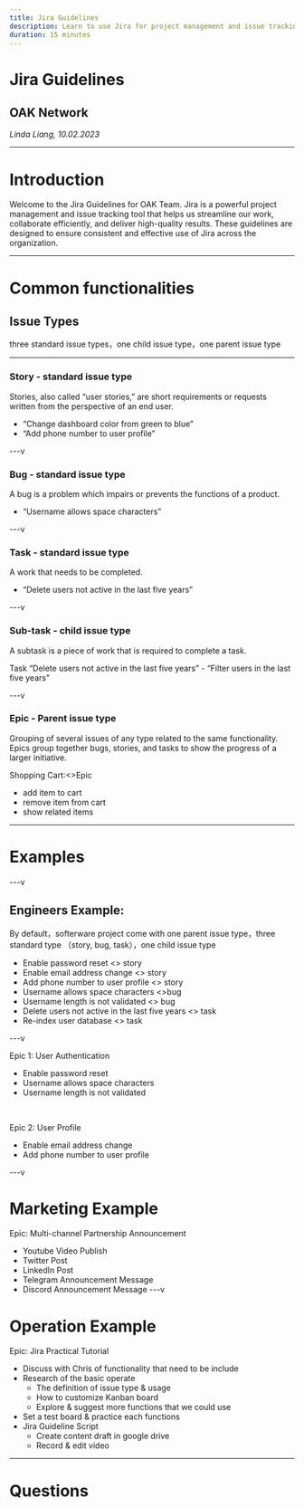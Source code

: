 ```yaml
---
title: Jira Guidelines
description: Learn to use Jira for project management and issue tracking.
duration: 15 minutes
---
```


# Jira Guidelines
## OAK Network
*Linda Liang, 10.02.2023*

---

# Introduction

Welcome to the Jira Guidelines for OAK Team. Jira is a powerful project management and issue tracking tool that helps us streamline our work, collaborate efficiently, and deliver high-quality results. These guidelines are designed to ensure consistent and effective use of Jira across the organization.

---

# Common functionalities
## Issue Types 
three standard issue types，one child issue type，one parent issue type

---

### Story - standard issue type
Stories, also called “user stories,” are short requirements or requests written from the perspective of an end user.
- “Change dashboard color from green to blue”
- “Add phone number to user profile” 

---v

### Bug - standard issue type
A bug is a problem which impairs or prevents the functions of a product.
- “Username allows space characters” 

---v

### Task - standard issue type
A work that needs to be completed. 
- “Delete users not active in the last five years”

---v

### Sub-task - child issue type 
A subtask is a piece of work that is required to complete a task.

Task “Delete users not active in the last five years”
      - “Filter users in the last five years”

---v

### Epic - Parent issue type
Grouping of several issues of any type related to the same functionality. Epics group together bugs, stories, and tasks to show the progress of a larger initiative.

Shopping Cart:<>Epic
- add item to cart 
- remove item from cart 
- show related items 

---

# Examples

---v

## Engineers Example:  
By default，softerware project come with one parent issue type，three standard type （story, bug, task），one child issue type
- Enable password reset <> story 
- Enable email address change <> story
- Add phone number to user profile <> story
- Username allows space characters <>bug
- Username length is not validated <> bug
- Delete users not active in the last five years <> task
- Re-index user database <> task

---v

Epic 1: User Authentication
- Enable password reset 
- Username allows space characters 
- Username length is not validated 

<br />

Epic 2: User Profile 
- Enable email address change 
- Add phone number to user profile 

---v
# Marketing Example

Epic: Multi-channel Partnership Announcement
- Youtube Video Publish
- Twitter Post
- LinkedIn Post
- Telegram Announcement Message
- Discord Announcement Message
---v

# Operation Example
Epic: Jira Practical Tutorial  
- Discuss with Chris of functionality that need to be include  
- Research of the basic operate
  - The definition of issue type & usage 
  - How to customize Kanban board 
  - Explore & suggest more functions that we could use
- Set a test board & practice each functions 
- Jira Guideline Script 
  - Create content draft in google drive
  - Record & edit video

---

<!-- .slide: data-background-color="#4A2439" -->

# Questions
